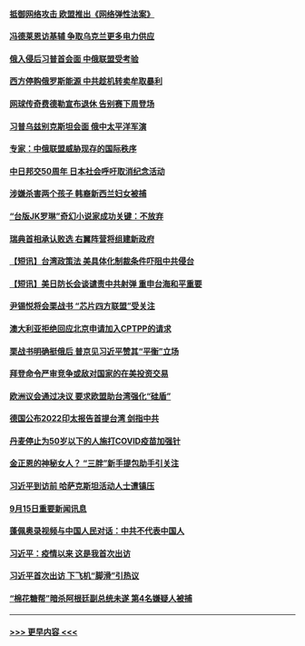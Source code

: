 #### [抵御网络攻击 欧盟推出《网络弹性法案》](../pages/prog202/a103529294.md?t=09160950) 
#### [冯德莱恩访基辅 争取乌克兰更多电力供应](../pages/prog202/a103529310.md?t=09160950) 
#### [俄入侵后习普首会面 中俄联盟受考验](../pages/prog202/a103529303.md?t=09160950) 
#### [西方停购俄罗斯能源 中共趁机转卖牟取暴利](../pages/prog202/a103529226.md?t=09160950) 
#### [网球传奇费德勒宣布退休 告别赛下周登场](../pages/prog202/a103529047.md?t=09160950) 
#### [习普乌兹别克斯坦会面 俄中太平洋军演](../pages/prog202/a103529115.md?t=09160950) 
#### [专家：中俄联盟威胁现存的国际秩序](../pages/prog202/a103529161.md?t=09160950) 
#### [中日邦交50周年 日本社会呼吁取消纪念活动](../pages/prog202/a103529121.md?t=09160950) 
#### [涉嫌杀害两个孩子 韩裔新西兰妇女被捕](../pages/prog202/a103529102.md?t=09160950) 
#### [“台版JK罗琳”奇幻小说家成功关键：不放弃](../pages/prog202/a103529123.md?t=09160950) 
#### [瑞典首相承认败选 右翼阵营将组建新政府](../pages/prog202/a103529100.md?t=09160950) 
#### [【短讯】台湾政策法 美具体化制裁条件吓阻中共侵台](../pages/prog202/a103529117.md?t=09160950) 
#### [【短讯】美日防长会谈谴责中共射弹 重申台海和平重要](../pages/prog202/a103529098.md?t=09160950) 
#### [尹锡悦将会栗战书 “芯片四方联盟”受关注](../pages/prog202/a103529094.md?t=09160950) 
#### [澳大利亚拒绝回应北京申请加入CPTPP的请求](../pages/prog202/a103529083.md?t=09160950) 
#### [栗战书明确挺俄后 普京见习近平赞其“平衡”立场](../pages/prog202/a103528985.md?t=09160950) 
#### [拜登命令严审竞争或敌对国家的在美投资交易](../pages/prog202/a103528963.md?t=09160950) 
#### [欧洲议会通过决议 要求欧盟助台湾强化“硅盾”](../pages/prog202/a103528952.md?t=09160950) 
#### [德国公布2022印太报告首提台湾 剑指中共](../pages/prog202/a103528914.md?t=09160950) 
#### [丹麦停止为50岁以下的人施打COVID疫苗加强针](../pages/prog202/a103528835.md?t=09160950) 
#### [金正恩的神秘女人？ “三胖”新手提包助手引关注](../pages/prog202/a103528827.md?t=09160950) 
#### [习近平到访前 哈萨克斯坦活动人士遭镇压](../pages/prog202/a103528817.md?t=09160950) 
#### [9月15日重要新闻讯息](../pages/prog202/a103528783.md?t=09160950) 
#### [蓬佩奥录视频与中国人民对话：中共不代表中国人](../pages/prog202/a103528763.md?t=09160950) 
#### [习近平：疫情以来 这是我首次出访](../pages/prog202/a103528729.md?t=09160950) 
#### [习近平首次出访 下飞机“脚滑”引热议](../pages/prog202/a103528719.md?t=09160950) 
#### [“棉花糖帮”暗杀阿根廷副总统未遂 第4名嫌疑人被捕](../pages/prog202/a103528716.md?t=09160950) 

----
#### [ >>> 更早内容 <<< ](../indexes/prog202-earlier.md)
